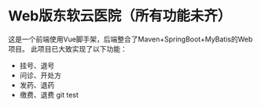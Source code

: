 # Web版东软云医院（所有功能未齐）
这是一个前端使用Vue脚手架，后端整合了Maven+SpringBoot+MyBatis的Web项目。
此项目已大致实现了以下功能：
* 挂号、退号
* 问诊、开处方
* 发药、退药
* 缴费、退费
git test